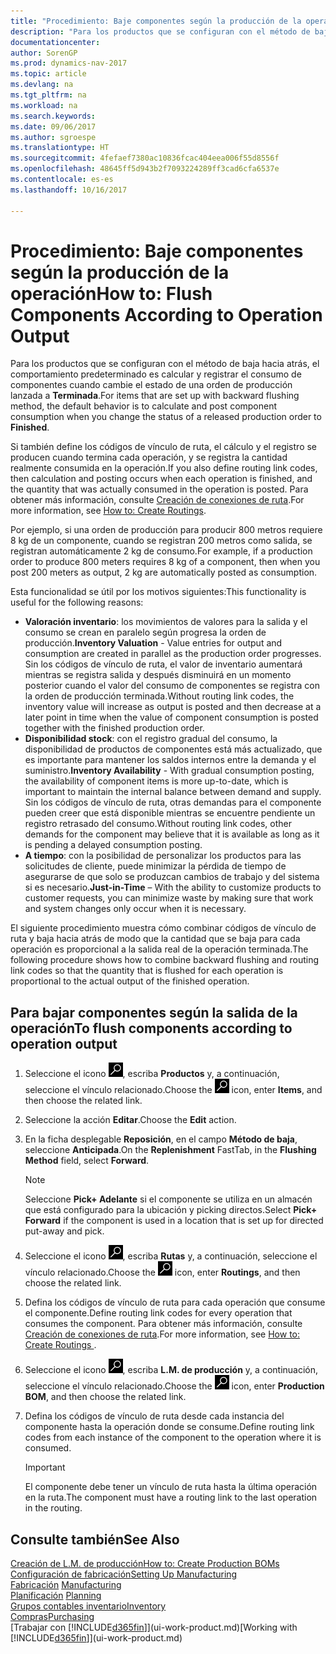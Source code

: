 ```yaml
---
title: "Procedimiento: Baje componentes según la producción de la operación"
description: "Para los productos que se configuran con el método de baja hacia atrás, el comportamiento predeterminado es calcular y registrar el consumo de componentes cuando cambie el estado de una orden de producción lanzada a **Terminada**. Para obtener más información, consulte Método de baja."
documentationcenter: 
author: SorenGP
ms.prod: dynamics-nav-2017
ms.topic: article
ms.devlang: na
ms.tgt_pltfrm: na
ms.workload: na
ms.search.keywords: 
ms.date: 09/06/2017
ms.author: sgroespe
ms.translationtype: HT
ms.sourcegitcommit: 4fefaef7380ac10836fcac404eea006f55d8556f
ms.openlocfilehash: 48645ff5d943b2f7093224289ff3cad6cfa6537e
ms.contentlocale: es-es
ms.lasthandoff: 10/16/2017

---
```

# <a name="how-to-flush-components-according-to-operation-output"></a><span data-ttu-id="bda50-104">Procedimiento: Baje componentes según la producción de la operación</span><span class="sxs-lookup"><span data-stu-id="bda50-104">How to: Flush Components According to Operation Output</span></span>
<span data-ttu-id="bda50-105">Para los productos que se configuran con el método de baja hacia atrás, el comportamiento predeterminado es calcular y registrar el consumo de componentes cuando cambie el estado de una orden de producción lanzada a **Terminada**.</span><span class="sxs-lookup"><span data-stu-id="bda50-105">For items that are set up with backward flushing method, the default behavior is to calculate and post component consumption when you change the status of a released production order to **Finished**.</span></span>  

<span data-ttu-id="bda50-106">Si también define los códigos de vínculo de ruta, el cálculo y el registro se producen cuando termina cada operación, y se registra la cantidad realmente consumida en la operación.</span><span class="sxs-lookup"><span data-stu-id="bda50-106">If you also define routing link codes, then calculation and posting occurs when each operation is finished, and the quantity that was actually consumed in the operation is posted.</span></span> <span data-ttu-id="bda50-107">Para obtener más información, consulte [Creación de conexiones de ruta](production-how-to-create-routings.md).</span><span class="sxs-lookup"><span data-stu-id="bda50-107">For more information, see [How to: Create Routings](production-how-to-create-routings.md).</span></span>  

<span data-ttu-id="bda50-108">Por ejemplo, si una orden de producción para producir 800 metros requiere 8 kg de un componente, cuando se registran 200 metros como salida, se registran automáticamente 2 kg de consumo.</span><span class="sxs-lookup"><span data-stu-id="bda50-108">For example, if a production order to produce 800 meters requires 8 kg of a component, then when you post 200 meters as output, 2 kg are automatically posted as consumption.</span></span>  

<span data-ttu-id="bda50-109">Esta funcionalidad se útil por los motivos siguientes:</span><span class="sxs-lookup"><span data-stu-id="bda50-109">This functionality is useful for the following reasons:</span></span>  

-   <span data-ttu-id="bda50-110">**Valoración inventario**: los movimientos de valores para la salida y el consumo se crean en paralelo según progresa la orden de producción.</span><span class="sxs-lookup"><span data-stu-id="bda50-110">**Inventory Valuation** - Value entries for output and consumption are created in parallel as the production order progresses.</span></span> <span data-ttu-id="bda50-111">Sin los códigos de vínculo de ruta, el valor de inventario aumentará mientras se registra salida y después disminuirá en un momento posterior cuando el valor del consumo de componentes se registra con la orden de producción terminada.</span><span class="sxs-lookup"><span data-stu-id="bda50-111">Without routing link codes, the inventory value will increase as output is posted and then decrease at a later point in time when the value of component consumption is posted together with the finished production order.</span></span>  
-   <span data-ttu-id="bda50-112">**Disponibilidad stock**: con el registro gradual del consumo, la disponibilidad de productos de componentes está más actualizado, que es importante para mantener los saldos internos entre la demanda y el suministro.</span><span class="sxs-lookup"><span data-stu-id="bda50-112">**Inventory Availability** - With gradual consumption posting, the availability of component items is more up-to-date, which is important to maintain the internal balance between demand and supply.</span></span> <span data-ttu-id="bda50-113">Sin los códigos de vínculo de ruta, otras demandas para el componente pueden creer que está disponible mientras se encuentre pendiente un registro retrasado del consumo.</span><span class="sxs-lookup"><span data-stu-id="bda50-113">Without routing link codes, other demands for the component may believe that it is available as long as it is pending a delayed consumption posting.</span></span>  
-   <span data-ttu-id="bda50-114">**A tiempo**: con la posibilidad de personalizar los productos para las solicitudes de cliente, puede minimizar la pérdida de tiempo de asegurarse de que solo se produzcan cambios de trabajo y del sistema si es necesario.</span><span class="sxs-lookup"><span data-stu-id="bda50-114">**Just-in-Time** – With the ability to customize products to customer requests, you can minimize waste by making sure that work and system changes only occur when it is necessary.</span></span>  

<span data-ttu-id="bda50-115">El siguiente procedimiento muestra cómo combinar códigos de vínculo de ruta y baja hacia atrás de modo que la cantidad que se baja para cada operación es proporcional a la salida real de la operación terminada.</span><span class="sxs-lookup"><span data-stu-id="bda50-115">The following procedure shows how to combine backward flushing and routing link codes so that the quantity that is flushed for each operation is proportional to the actual output of the finished operation.</span></span>  

## <a name="to-flush-components-according-to-operation-output"></a><span data-ttu-id="bda50-116">Para bajar componentes según la salida de la operación</span><span class="sxs-lookup"><span data-stu-id="bda50-116">To flush components according to operation output</span></span>  
1.  <span data-ttu-id="bda50-117">Seleccione el icono ![Buscar página o informe](media/ui-search/search_small.png "icono Buscar página o informe"), escriba **Productos** y, a continuación, seleccione el vínculo relacionado.</span><span class="sxs-lookup"><span data-stu-id="bda50-117">Choose the ![Search for Page or Report](media/ui-search/search_small.png "Search for Page or Report icon") icon, enter **Items**, and then choose the related link.</span></span>  
2.  <span data-ttu-id="bda50-118">Seleccione la acción **Editar**.</span><span class="sxs-lookup"><span data-stu-id="bda50-118">Choose the **Edit** action.</span></span>  
3.  <span data-ttu-id="bda50-119">En la ficha desplegable **Reposición**, en el campo **Método de baja**, seleccione **Anticipada**.</span><span class="sxs-lookup"><span data-stu-id="bda50-119">On the **Replenishment** FastTab, in the **Flushing Method** field, select **Forward**.</span></span>  

    > [!NOTE]  
    >  <span data-ttu-id="bda50-120">Seleccione **Pick+ Adelante** si el componente se utiliza en un almacén que está configurado para la ubicación y picking directos.</span><span class="sxs-lookup"><span data-stu-id="bda50-120">Select **Pick+ Forward** if the component is used in a location that is set up for directed put-away and pick.</span></span>  

4.  <span data-ttu-id="bda50-121">Seleccione el icono ![Buscar página o informe](media/ui-search/search_small.png "icono Buscar página o informe"), escriba **Rutas** y, a continuación, seleccione el vínculo relacionado.</span><span class="sxs-lookup"><span data-stu-id="bda50-121">Choose the ![Search for Page or Report](media/ui-search/search_small.png "Search for Page or Report icon") icon, enter **Routings**, and then choose the related link.</span></span>  
5.  <span data-ttu-id="bda50-122">Defina los códigos de vínculo de ruta para cada operación que consume el componente.</span><span class="sxs-lookup"><span data-stu-id="bda50-122">Define routing link codes for every operation that consumes the component.</span></span> <span data-ttu-id="bda50-123">Para obtener más información, consulte [Creación de conexiones de ruta](production-how-to-create-routings.md).</span><span class="sxs-lookup"><span data-stu-id="bda50-123">For more information, see [How to: Create Routings ](production-how-to-create-routings.md).</span></span>  
6.  <span data-ttu-id="bda50-124">Seleccione el icono ![Buscar página o informe](media/ui-search/search_small.png "icono Buscar página o informe"), escriba **L.M. de producción** y, a continuación, seleccione el vínculo relacionado.</span><span class="sxs-lookup"><span data-stu-id="bda50-124">Choose the ![Search for Page or Report](media/ui-search/search_small.png "Search for Page or Report icon") icon, enter **Production BOM**, and then choose the related link.</span></span>  
7.  <span data-ttu-id="bda50-125">Defina los códigos de vínculo de ruta desde cada instancia del componente hasta la operación donde se consume.</span><span class="sxs-lookup"><span data-stu-id="bda50-125">Define routing link codes from each instance of the component to the operation where it is consumed.</span></span>

    > [!IMPORTANT]  
    >  <span data-ttu-id="bda50-126">El componente debe tener un vínculo de ruta hasta la última operación en la ruta.</span><span class="sxs-lookup"><span data-stu-id="bda50-126">The component must have a routing link to the last operation in the routing.</span></span>  

## <a name="see-also"></a><span data-ttu-id="bda50-127">Consulte también</span><span class="sxs-lookup"><span data-stu-id="bda50-127">See Also</span></span>  
[<span data-ttu-id="bda50-128">Creación de L.M. de producción</span><span class="sxs-lookup"><span data-stu-id="bda50-128">How to: Create Production BOMs</span></span>](production-how-to-create-production-boms.md)  
[<span data-ttu-id="bda50-129">Configuración de fabricación</span><span class="sxs-lookup"><span data-stu-id="bda50-129">Setting Up Manufacturing</span></span>](production-configure-production-processes.md)  
<span data-ttu-id="bda50-130">[Fabricación](production-manage-manufacturing.md)  </span><span class="sxs-lookup"><span data-stu-id="bda50-130">[Manufacturing](production-manage-manufacturing.md)  </span></span>  
<span data-ttu-id="bda50-131">[Planificación](production-planning.md) </span><span class="sxs-lookup"><span data-stu-id="bda50-131">[Planning](production-planning.md) </span></span>  
[<span data-ttu-id="bda50-132">Grupos contables inventario</span><span class="sxs-lookup"><span data-stu-id="bda50-132">Inventory</span></span>](inventory-manage-inventory.md)  
[<span data-ttu-id="bda50-133">Compras</span><span class="sxs-lookup"><span data-stu-id="bda50-133">Purchasing</span></span>](purchasing-manage-purchasing.md)  
<span data-ttu-id="bda50-134">[Trabajar con [!INCLUDE[d365fin](includes/d365fin_md.md)]](ui-work-product.md)</span><span class="sxs-lookup"><span data-stu-id="bda50-134">[Working with [!INCLUDE[d365fin](includes/d365fin_md.md)]](ui-work-product.md)</span></span>


